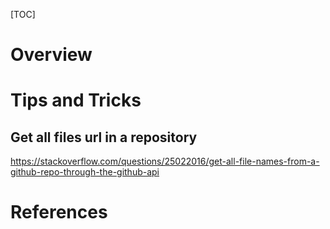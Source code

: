 [TOC]

# Overview


# Tips and Tricks

## Get all files url in a repository

https://stackoverflow.com/questions/25022016/get-all-file-names-from-a-github-repo-through-the-github-api

# References

[api]: https://developer.github.com/v3/
[hub - cli interface for Github]: https://github.com/github/hub
[Github command line]: https://github.com/defunkt/github-gem
[Emoticon on GitHub commit messages]: https://scotch.io/bar-talk/emoji-icons-in-github-commit-messages
[GitHub ranking]: https://github-ranking.com/
